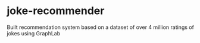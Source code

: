 # joke-recommender
Built recommendation system based on a dataset of over 4 million ratings of jokes using GraphLab
